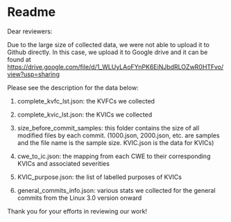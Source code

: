 # Readme

Dear reviewers:

Due to the large size of collected data, we were not able to upload it to Github directly. In this case, we upload it to Google drive and it can be found at https://drive.google.com/file/d/1_WLUyLAoFYnPK6EiNJbdRLOZwR0HTFvo/view?usp=sharing

Please see the description for the data below:

1. complete_kvfc_lst.json: the KVFCs we collected

2. complete_kvic_lst.json: the KVICs we collected

3. size_before_commit_samples: this folder contains the size of all modified files by each commit. (1000.json, 2000.json, etc. are samples and the file name is the sample size. KVIC.json is the data for KVICs)

4. cwe_to_ic.json: the mapping from each CWE to their corresponding KVICs and associated severities

5. KVIC_purpose.json: the list of labelled purposes of KVICs

6. general_commits_info.json: various stats we collected for the general commits from the Linux 3.0 version onward


Thank you for your efforts in reviewing our work!
